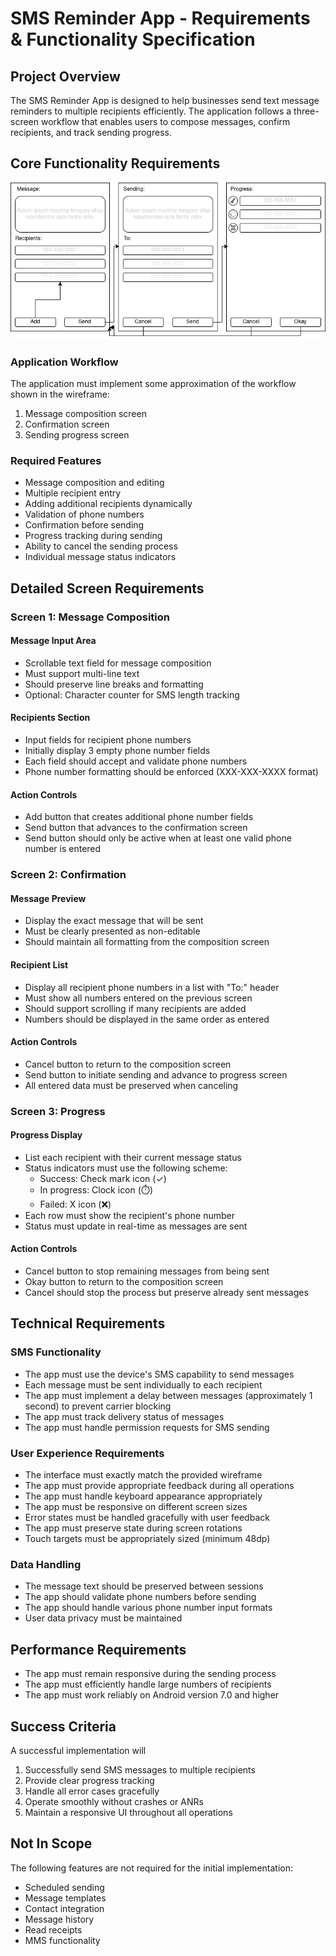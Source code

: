 # SMS Reminder App - Requirements & Functionality Specification

## Project Overview
The SMS Reminder App is designed to help businesses send text message reminders to multiple recipients efficiently. The application follows a three-screen workflow that enables users to compose messages, confirm recipients, and track sending progress.

## Core Functionality Requirements

![App wireframe including all three screens and their actions](workflow.png "Wireframe")

### Application Workflow
The application must implement some approximation of the workflow shown in the wireframe:
1. Message composition screen
2. Confirmation screen
3. Sending progress screen

### Required Features
- Message composition and editing
- Multiple recipient entry
- Adding additional recipients dynamically
- Validation of phone numbers
- Confirmation before sending
- Progress tracking during sending
- Ability to cancel the sending process
- Individual message status indicators

## Detailed Screen Requirements

### Screen 1: Message Composition

#### Message Input Area
- Scrollable text field for message composition
- Must support multi-line text
- Should preserve line breaks and formatting
- Optional: Character counter for SMS length tracking

#### Recipients Section
- Input fields for recipient phone numbers
- Initially display 3 empty phone number fields
- Each field should accept and validate phone numbers
- Phone number formatting should be enforced (XXX-XXX-XXXX format)

#### Action Controls
- Add button that creates additional phone number fields
- Send button that advances to the confirmation screen
- Send button should only be active when at least one valid phone number is entered

### Screen 2: Confirmation

#### Message Preview
- Display the exact message that will be sent
- Must be clearly presented as non-editable
- Should maintain all formatting from the composition screen

#### Recipient List
- Display all recipient phone numbers in a list with "To:" header
- Must show all numbers entered on the previous screen
- Should support scrolling if many recipients are added
- Numbers should be displayed in the same order as entered

#### Action Controls
- Cancel button to return to the composition screen
- Send button to initiate sending and advance to progress screen
- All entered data must be preserved when canceling

### Screen 3: Progress

#### Progress Display
- List each recipient with their current message status
- Status indicators must use the following scheme:
    - Success: Check mark icon (✓)
    - In progress: Clock icon (⏱️)
    - Failed: X icon (❌)
- Each row must show the recipient's phone number
- Status must update in real-time as messages are sent

#### Action Controls
- Cancel button to stop remaining messages from being sent
- Okay button to return to the composition screen
- Cancel should stop the process but preserve already sent messages

## Technical Requirements

### SMS Functionality
- The app must use the device's SMS capability to send messages
- Each message must be sent individually to each recipient
- The app must implement a delay between messages (approximately 1 second) to prevent carrier blocking
- The app must track delivery status of messages
- The app must handle permission requests for SMS sending

### User Experience Requirements
- The interface must exactly match the provided wireframe
- The app must provide appropriate feedback during all operations
- The app must handle keyboard appearance appropriately
- The app must be responsive on different screen sizes
- Error states must be handled gracefully with user feedback
- The app must preserve state during screen rotations
- Touch targets must be appropriately sized (minimum 48dp)

### Data Handling
- The message text should be preserved between sessions
- The app should validate phone numbers before sending
- The app should handle various phone number input formats
- User data privacy must be maintained

## Performance Requirements
- The app must remain responsive during the sending process
- The app must efficiently handle large numbers of recipients
- The app must work reliably on Android version 7.0 and higher

## Success Criteria
A successful implementation will
1. Successfully send SMS messages to multiple recipients
2. Provide clear progress tracking
3. Handle all error cases gracefully
4. Operate smoothly without crashes or ANRs
5. Maintain a responsive UI throughout all operations

## Not In Scope
The following features are not required for the initial implementation:
- Scheduled sending
- Message templates
- Contact integration
- Message history
- Read receipts
- MMS functionality
